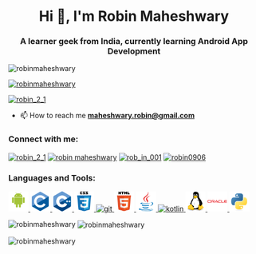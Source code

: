 <h1 align="center">Hi 👋, I'm Robin Maheshwary</h1>
<h3 align="center">A learner geek from India, currently learning Android App Development</h3>

<p align="left"> <img src="https://komarev.com/ghpvc/?username=robinmaheshwary&label=Profile%20views&color=0e75b6&style=flat" alt="robinmaheshwary" /> </p>

<p align="left"> <a href="https://github.com/ryo-ma/github-profile-trophy"><img src="https://github-profile-trophy.vercel.app/?username=robinmaheshwary" alt="robinmaheshwary" /></a> </p>

<p align="left"> <a href="https://twitter.com/robin_2_1" target="blank"><img src="https://img.shields.io/twitter/follow/robin_2_1?logo=twitter&style=for-the-badge" alt="robin_2_1" /></a> </p>

- 📫 How to reach me **maheshwary.robin@gmail.com**

<h3 align="left">Connect with me:</h3>
<p align="left">
<a href="https://twitter.com/Robin_2_1" target="blank"><img align="center" src="https://raw.githubusercontent.com/rahuldkjain/github-profile-readme-generator/master/src/images/icons/Social/twitter.svg" alt="robin_2_1" height="30" width="40" /></a>
<a href="https://fb.com/robin.maheshwari.1428" target="blank"><img align="center" src="https://raw.githubusercontent.com/rahuldkjain/github-profile-readme-generator/master/src/images/icons/Social/facebook.svg" alt="robin maheshwary" height="30" width="40" /></a>
<a href="https://instagram.com/rob_in_001" target="blank"><img align="center" src="https://raw.githubusercontent.com/rahuldkjain/github-profile-readme-generator/master/src/images/icons/Social/instagram.svg" alt="rob_in_001" height="30" width="40" /></a>
<a href="https://www.codechef.com/users/robin0906" target="blank"><img align="center" src="https://cdn.jsdelivr.net/npm/simple-icons@3.1.0/icons/codechef.svg" alt="robin0906" height="30" width="40" /></a>
</p>

<h3 align="left">Languages and Tools:</h3>
<p align="left"> <a href="https://developer.android.com" target="_blank" rel="noreferrer"> <img src="https://raw.githubusercontent.com/devicons/devicon/master/icons/android/android-original-wordmark.svg" alt="android" width="40" height="40"/> </a> <a href="https://www.cprogramming.com/" target="_blank" rel="noreferrer"> <img src="https://raw.githubusercontent.com/devicons/devicon/master/icons/c/c-original.svg" alt="c" width="40" height="40"/> </a> <a href="https://www.w3schools.com/cpp/" target="_blank" rel="noreferrer"> <img src="https://raw.githubusercontent.com/devicons/devicon/master/icons/cplusplus/cplusplus-original.svg" alt="cplusplus" width="40" height="40"/> </a> <a href="https://www.w3schools.com/css/" target="_blank" rel="noreferrer"> <img src="https://raw.githubusercontent.com/devicons/devicon/master/icons/css3/css3-original-wordmark.svg" alt="css3" width="40" height="40"/> </a> <a href="https://git-scm.com/" target="_blank" rel="noreferrer"> <img src="https://www.vectorlogo.zone/logos/git-scm/git-scm-icon.svg" alt="git" width="40" height="40"/> </a> <a href="https://www.w3.org/html/" target="_blank" rel="noreferrer"> <img src="https://raw.githubusercontent.com/devicons/devicon/master/icons/html5/html5-original-wordmark.svg" alt="html5" width="40" height="40"/> </a> <a href="https://www.java.com" target="_blank" rel="noreferrer"> <img src="https://raw.githubusercontent.com/devicons/devicon/master/icons/java/java-original.svg" alt="java" width="40" height="40"/> </a> <a href="https://kotlinlang.org" target="_blank" rel="noreferrer"> <img src="https://www.vectorlogo.zone/logos/kotlinlang/kotlinlang-icon.svg" alt="kotlin" width="40" height="40"/> </a> <a href="https://www.linux.org/" target="_blank" rel="noreferrer"> <img src="https://raw.githubusercontent.com/devicons/devicon/master/icons/linux/linux-original.svg" alt="linux" width="40" height="40"/> </a> <a href="https://www.oracle.com/" target="_blank" rel="noreferrer"> <img src="https://raw.githubusercontent.com/devicons/devicon/master/icons/oracle/oracle-original.svg" alt="oracle" width="40" height="40"/> </a> <a href="https://www.python.org" target="_blank" rel="noreferrer"> <img src="https://raw.githubusercontent.com/devicons/devicon/master/icons/python/python-original.svg" alt="python" width="40" height="40"/> </a> </p>

<p><img align="left" src="https://github-readme-stats.vercel.app/api/top-langs?username=robinmaheshwary&show_icons=true&locale=en&layout=compact" alt="robinmaheshwary" /></p>

<p>&nbsp;<img align="center" src="https://github-readme-stats.vercel.app/api?username=robinmaheshwary&show_icons=true&locale=en" alt="robinmaheshwary" /></p>

<p><img align="center" src="https://github-readme-streak-stats.herokuapp.com/?user=robinmaheshwary&" alt="robinmaheshwary" /></p>
